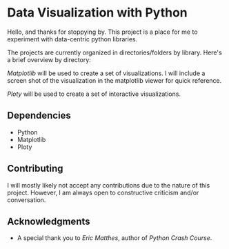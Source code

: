 # Data Visualization with Python
Hello, and thanks for stoppying by. This project is a place for me to
experiment with data-centric python libraries.

The projects are currently organized in directories/folders by library.
Here's a brief overview by directory:

*Matplotlib* will be used to create a set of visualizations. I will include
a screen shot of the visualization in the matplotlib viewer for quick reference.

*Ploty* will be used to create a set of interactive visualizations.

## Dependencies
- Python  
- Matplotlib  
- Ploty  

## Contributing
I will mostly likely not accept any contributions due to the nature of this
project. However, I am always open to constructive criticism and/or conversation.

## Acknowledgments

* A special thank you to *Eric Matthes*, author of *Python Crash Course*.
